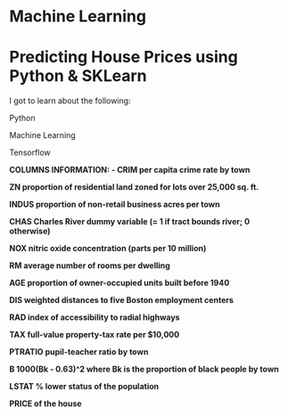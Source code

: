 # Machine Learning
# Predicting House Prices using Python & SKLearn

I got to learn about the following:

Python

Machine Learning

Tensorflow

<b>COLUMNS INFORMATION: -<b>
CRIM per capita crime rate by town

ZN proportion of residential land zoned for lots over 25,000 sq. ft.

INDUS proportion of non-retail business acres per town

CHAS Charles River dummy variable (= 1 if tract bounds river; 0 otherwise)

NOX nitric oxide concentration (parts per 10 million)

RM average number of rooms per dwelling

AGE proportion of owner-occupied units built before 1940

DIS weighted distances to five Boston employment centers

RAD index of accessibility to radial highways

TAX full-value property-tax rate per $10,000

PTRATIO pupil-teacher ratio by town

B 1000(Bk - 0.63)^2 where Bk is the proportion of black people by town

LSTAT % lower status of the population

PRICE of the house
